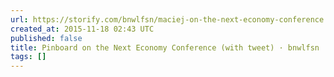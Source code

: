 ```yaml
---
url: https://storify.com/bnwlfsn/maciej-on-the-next-economy-conference
created_at: 2015-11-18 02:43 UTC
published: false
title: Pinboard on the Next Economy Conference (with tweet) · bnwlfsn · Storify
tags: []
---
```



